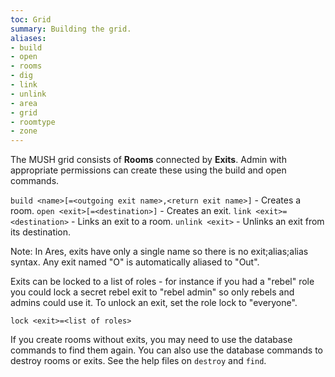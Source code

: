 ```yaml
---
toc: Grid
summary: Building the grid.
aliases:
- build
- open
- rooms
- dig
- link
- unlink
- area
- grid
- roomtype
- zone
---
```

The MUSH grid consists of **Rooms** connected by **Exits**.  Admin with appropriate permissions can create these using the build and open commands.

`build <name>[=<outgoing exit name>,<return exit name>]` - Creates a room.
`open <exit>[=<destination>]` - Creates an exit.
`link <exit>=<destination>` - Links an exit to a room.
`unlink <exit>` - Unlinks an exit from its destination.

Note: In Ares, exits have only a single name so there is no exit;alias;alias syntax.  Any exit named "O" is automatically aliased to "Out".

Exits can be locked to a list of roles - for instance if you had a "rebel" role you could lock a secret rebel exit to "rebel admin" so only rebels and admins could use it.  To unlock an exit, set the role lock to "everyone".

`lock <exit>=<list of roles>`

If you create rooms without exits, you may need to use the database commands to find them again.  You can also use the database commands to destroy rooms or exits.  See the help files on `destroy` and `find`.